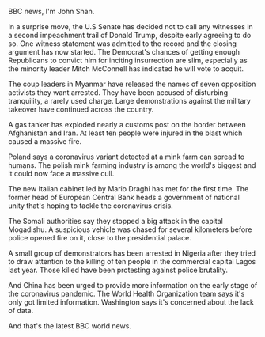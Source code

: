 BBC news, I'm John Shan.

In a surprise move, the U.S Senate has decided not to call any witnesses in a second impeachment trail of Donald Trump, despite early agreeing to do so. One witness statement was admitted to the record and the closing argument has now started. The Democrat's chances of getting enough Republicans to convict him for inciting insurrection are slim, especially as the minority leader Mitch McConnell has indicated he will vote to acquit.

The coup leaders in Myanmar have released the names of seven opposition activists they want arrested. They have been accused of disturbing tranquility, a rarely used charge. Large demonstrations against the military takeover have continued across the country.

A gas tanker has exploded nearly a customs post on the border between Afghanistan and Iran. At least ten people were injured in the blast which caused a massive fire. 

Poland says a coronavirus variant detected at a mink farm can spread to humans. The polish mink farming industry is among the world's biggest and it could now face a massive cull.

The new Italian cabinet led by Mario Draghi has met for the first time. The former head of European Central Bank heads a government of national unity that's hoping to tackle the coronavirus crisis.

The Somali authorities say they stopped a big attack in the capital Mogadishu. A suspicious vehicle was chased for several kilometers before police opened fire on it, close to the presidential palace.

A small group of demonstrators has been arrested in Nigeria after they tried to draw attention to the killing of ten people in the commercial capital Lagos last year. Those killed have been protesting against police brutality.

And China has been urged to provide more information on the early stage of the coronavirus pandemic. The World Health Organization team says it's only got limited information. Washington says it's concerned about the lack of data.

And that's the latest BBC world news.
